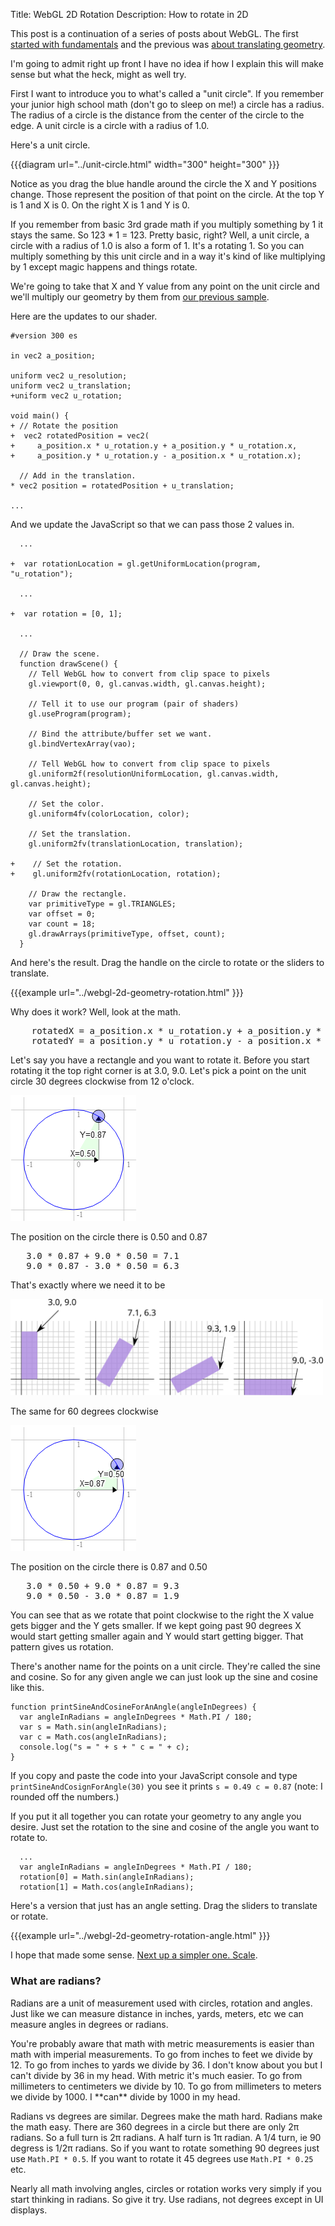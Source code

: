 ﻿Title: WebGL 2D Rotation
Description: How to rotate in 2D

This post is a continuation of a series of posts about WebGL. The first
[started with fundamentals](webgl-fundamentals.html) and the previous was
[about translating geometry](webgl-2d-translation.html).

I'm going to admit right up front I have no idea if how I explain this
 will make sense but what the heck, might as well try.

First I want to introduce you to what's called a "unit circle". If you
remember your junior high school math (don't go to sleep on me!) a
circle has a radius. The radius of a circle is the distance from the center
of the circle to the edge. A unit circle is a circle with a radius of 1.0.

Here's a unit circle.

{{{diagram url="../unit-circle.html" width="300" height="300" }}}

Notice as you drag the blue handle around the circle the X and Y positions
change. Those represent the position of that point on the circle. At the
top Y is 1 and X is 0. On the right X is 1 and Y is 0.

If you remember from basic 3rd grade math if you multiply something by 1
it stays the same. So 123 * 1 = 123. Pretty basic, right? Well, a unit circle,
a circle with a radius of 1.0 is also a form of 1. It's a rotating 1.
So you can multiply something by this unit circle and in a way it's kind
of like multiplying by 1 except magic happens and things rotate.

We're going to take that X and Y value from any point on the unit circle
and we'll multiply our geometry by them from [our previous sample](webgl-2d-translation.html).

Here are the updates to our shader.

    #version 300 es

    in vec2 a_position;

    uniform vec2 u_resolution;
    uniform vec2 u_translation;
    +uniform vec2 u_rotation;

    void main() {
    + // Rotate the position
    +  vec2 rotatedPosition = vec2(
    +     a_position.x * u_rotation.y + a_position.y * u_rotation.x,
    +     a_position.y * u_rotation.y - a_position.x * u_rotation.x);

      // Add in the translation.
    * vec2 position = rotatedPosition + u_translation;

    ...

And we update the JavaScript so that we can pass those 2 values in.

```
  ...

+  var rotationLocation = gl.getUniformLocation(program, "u_rotation");

  ...

+  var rotation = [0, 1];

  ...

  // Draw the scene.
  function drawScene() {
    // Tell WebGL how to convert from clip space to pixels
    gl.viewport(0, 0, gl.canvas.width, gl.canvas.height);

    // Tell it to use our program (pair of shaders)
    gl.useProgram(program);

    // Bind the attribute/buffer set we want.
    gl.bindVertexArray(vao);

    // Tell WebGL how to convert from clip space to pixels
    gl.uniform2f(resolutionUniformLocation, gl.canvas.width, gl.canvas.height);

    // Set the color.
    gl.uniform4fv(colorLocation, color);

    // Set the translation.
    gl.uniform2fv(translationLocation, translation);

+    // Set the rotation.
+    gl.uniform2fv(rotationLocation, rotation);

    // Draw the rectangle.
    var primitiveType = gl.TRIANGLES;
    var offset = 0;
    var count = 18;
    gl.drawArrays(primitiveType, offset, count);
  }
```

And here's the result. Drag the handle on the circle to rotate
or the sliders to translate.

{{{example url="../webgl-2d-geometry-rotation.html" }}}

Why does it work? Well, look at the math.

<pre class="webgl_center">
    rotatedX = a_position.x * u_rotation.y + a_position.y * u_rotation.x;
    rotatedY = a_position.y * u_rotation.y - a_position.x * u_rotation.x;
</pre>

Let's say you have a rectangle and you want to rotate it.
Before you start rotating it the top right corner is at 3.0, 9.0.
Let's pick a point on the unit circle 30 degrees clockwise from 12 o'clock.

<img src="../resources/rotate-30.png" class="webgl_center" />

The position on the circle there is 0.50 and 0.87

<pre class="webgl_center">
   3.0 * 0.87 + 9.0 * 0.50 = 7.1
   9.0 * 0.87 - 3.0 * 0.50 = 6.3
</pre>

That's exactly where we need it to be

<img src="../resources/rotation-drawing.svg" width="500" class="webgl_center"/>

The same for 60 degrees clockwise

<img src="../resources/rotate-60.png" class="webgl_center" />

The position on the circle there is 0.87 and 0.50

<pre class="webgl_center">
   3.0 * 0.50 + 9.0 * 0.87 = 9.3
   9.0 * 0.50 - 3.0 * 0.87 = 1.9
</pre>

You can see that as we rotate that point clockwise to the right the X
value gets bigger and the Y gets smaller. If we kept going past 90 degrees
X would start getting smaller again and Y would start getting bigger.
That pattern gives us rotation.

There's another name for the points on a unit circle. They're called
the sine and cosine. So for any given angle we can just look up the
sine and cosine like this.

    function printSineAndCosineForAnAngle(angleInDegrees) {
      var angleInRadians = angleInDegrees * Math.PI / 180;
      var s = Math.sin(angleInRadians);
      var c = Math.cos(angleInRadians);
      console.log("s = " + s + " c = " + c);
    }

If you copy and paste the code into your JavaScript console and
type `printSineAndCosignForAngle(30)` you see it prints
`s = 0.49 c = 0.87` (note: I rounded off the numbers.)

If you put it all together you can rotate your geometry to any angle
you desire. Just set the rotation to the sine and cosine of the angle
you want to rotate to.

      ...
      var angleInRadians = angleInDegrees * Math.PI / 180;
      rotation[0] = Math.sin(angleInRadians);
      rotation[1] = Math.cos(angleInRadians);

Here's a version that just has an angle setting. Drag the sliders
to translate or rotate.

{{{example url="../webgl-2d-geometry-rotation-angle.html" }}}

I hope that made some sense. [Next up a simpler one. Scale](webgl-2d-scale.html).

<div class="webgl_bottombar"><h3>What are radians?</h3>
<p>
Radians are a unit of measurement used with circles, rotation and angles.
Just like we can measure distance in inches, yards, meters, etc we can
measure angles in degrees or radians.
</p>
<p>
You're probably aware that math with metric measurements is easier than
math with imperial measurements. To go from inches to feet we divide by 12.
To go from inches to yards we divide by 36. I don't know about you but I
can't divide by 36 in my head. With metric it's much easier. To go from
millimeters to centimeters we divide by 10. To go from millimeters to meters
we divide by 1000. I **can** divide by 1000 in my head.
</p>
<p>
Radians vs degrees are similar. Degrees make the math hard. Radians make
the math easy. There are 360 degrees in a circle but there are only 2π radians.
So a full turn is 2π radians. A half turn is 1π radian. A 1/4 turn, ie 90 degress
is 1/2π radians. So if you want to rotate something 90 degrees just use
<code>Math.PI * 0.5</code>. If you want to rotate it 45 degrees use
<code>Math.PI * 0.25</code> etc.
</p>
<p>
Nearly all math involving angles, circles or rotation works very simply
if you start thinking in radians. So give it try. Use radians, not degrees
except in UI displays.
</p>
</div>


